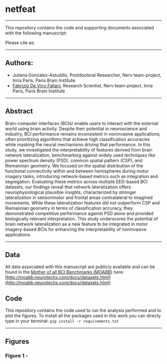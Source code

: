 # netfeat
---
This repository contains the code and supporting documents associated with the following manuscript:

Please cite as:


---
## Authors:
* Juliana Gonzalez-Astudillo, Postdoctoral Researcher, Nerv team-project, Inria Paris, Paris Brain Institute
* [Fabrizio De Vico Fallani](https://sites.google.com/site/devicofallanifabrizio/), Research Scientist, Nerv team-project, Inria Paris, Paris Brain Institute


---
## Abstract
Brain-computer interfaces (BCIs) enable users to interact with the external world using brain activity. 
Despite their potential in neuroscience and industry, BCI performance remains inconsistent in noninvasive applications, often prioritizing algorithms that achieve high classification accuracies while masking the neural mechanisms driving that performance. 
In this study, we investigated the interpretability of features derived from brain network lateralization, benchmarking against widely used techniques like power spectrum density (PSD), common spatial pattern (CSP), and Riemannian geometry. 
We focused on the spatial distribution of the functional connectivity within and between hemispheres during motor imagery tasks, introducing network-based metrics such as integration and segregation. 
Evaluating these metrics across multiple EEG-based BCI datasets, our findings reveal that network lateralization offers neurophysiological plausible insights, characterized by stronger lateralization in sensorimotor and frontal areas contralateral to imagined movements. 
While these lateralization features did not outperform CSP and Riemannian geometry in terms of classification accuracy, they demonstrated competitive performance against PSD alone and provided biologically relevant interpretation. 
This study underscores the potential of brain network lateralization as a new feature to be integrated in motor imagery-based BCIs for enhancing the interpretability of noninvasive applications.


---
## Data
All data associated with this manuscript are publicly available and can be found in the [Mother of all BCI Benchmarks (MOABB)](http://moabb.neurotechx.com/docs/index.html) here:
[http://moabb.neurotechx.com/docs/datasets.html](http://moabb.neurotechx.com/docs/datasets.html)



## Code
This repository contains the code used to run the analysis performed and to plot the figures.
To install all the packages used in this work you can directy type in your terminal:
`pip install -r requirements.txt`



---
## Figures

### Figure 1 -   
